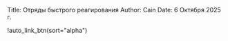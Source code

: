 Title: Отряды быстрого реагирования
Author: Cain
Date: 6 Октября 2025 г.

!auto_link_btn(sort="alpha")
